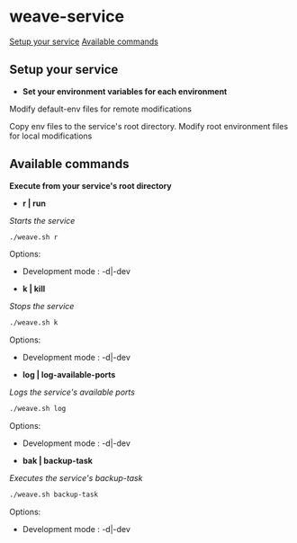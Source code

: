 # weave-service

[Setup your service](#setup-your-service)
[Available commands](#available-commands)

## Setup your service

- **Set your environment variables for each environment**

Modify default-env files for remote modifications

Copy env files to the service's root directory.
Modify root environment files for local modifications

## Available commands
**Execute from your service's root directory**

- **r | run**

*Starts the service*
```bash
./weave.sh r
```
Options:
* Development mode : -d|-dev

- **k | kill**

*Stops the service*
```bash
./weave.sh k
```
Options:
* Development mode : -d|-dev

- **log | log-available-ports**

*Logs the service's available ports*
```bash
./weave.sh log
```
Options:
* Development mode : -d|-dev

- **bak | backup-task**

*Executes the service's backup-task*
```bash
./weave.sh backup-task
```
Options:
* Development mode : -d|-dev
